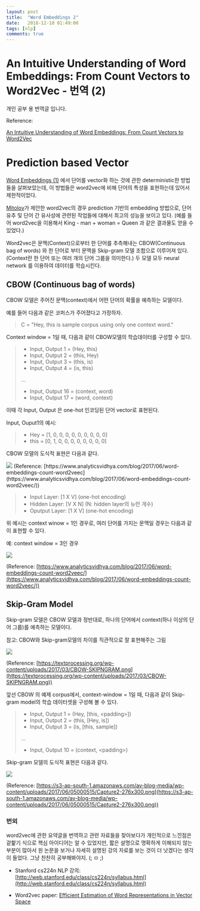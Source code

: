 ```yaml
---
layout: post
title:  "Word Embeddings 2"
date:   2018-12-10 01:49:00
tags: [nlp]
comments: true
---
```


# An Intuitive Understanding of Word Embeddings: From Count Vectors to Word2Vec - 번역 (2)

개인 공부 용 번역글 입니다.

Reference: 

[An Intuitive Understanding of Word Embeddings: From Count Vectors to Word2Vec](https://www.analyticsvidhya.com/blog/2017/06/word-embeddings-count-word2veec/)

# Prediction based Vector

[Word Embeddings (1)](https://inahjeon.github.io/text/2018/11/26/word-embedding1/) 에서 단어를 vector화 하는 것에 관한 deterministic한 방법들을 살펴보았는데, 이 방법들은 word2vec에 비해 단어의 특성을 표현하는데 있어서 제한적이었다.

[Mitolov](https://arxiv.org/pdf/1301.3781.pdf)가 제안한 word2vec의 경우 prediction 기반의 embedding 방법으로, 단어 유추 및 단어 간 유사성에 관련된 작업들에 대해서 최고의 성능을 보이고 있다. (예를 들어 word2vec을 이용해서 King - man + woman = Queen 과 같은 결과물도 얻을 수 있었다.)

Word2vec은 문맥(Context)으로부터 한 단어를 추측해내는 CBOW(Continuous bag of words) 와 한 단어로 부터 문맥을 Skip-gram 모델 조합으로 이루어져 있다. (Context란 한 단어 또는 여러 개의 단어 그룹을 의미한다.) 두 모델 모두 neural network 를 이용하여 데이터를 학습시킨다.

## CBOW (Continuous bag of words)
CBOW 모델은 주어진 문맥(context)에서 어떤 단어의 확률을 예측하는 모델이다.

예를 들어 다음과 같은 코퍼스가 주어졌다고 가정하자.

> C = "Hey, this is sample corpus using only one context word."

Context window = 1일 때, 다음과 같이 CBOW모델의 학습데이터를 구성할 수 있다.

> - Input, Output 1 = (Hey, this)
> - Input, Output 2 = (this, Hey)
> - Input, Output 3 = (this, is)
> - Input, Output 4 = (is, this)
> 
> ...
> 
> - Input, Output 16 = (context, word)
> - Input, Output 17 = (word, context)

이때 각 Input, Output 은 one-hot 인코딩된 단어 vector로 표현된다.

Input, Ouput1의 예시:
> - Hey = [1, 0, 0, 0, 0, 0, 0, 0, 0, 0]
> - this = [0, 1, 0, 0, 0, 0, 0, 0, 0, 0]

CBOW 모델의 도식적 표현은 다음과 같다.

<img src="https://s3-ap-south-1.amazonaws.com/av-blog-media/wp-content/uploads/2017/06/04224109/Screenshot-from-2017-06-04-22-40-29.png">
(Reference: [https://www.analyticsvidhya.com/blog/2017/06/word-embeddings-count-word2veec](https://www.analyticsvidhya.com/blog/2017/06/word-embeddings-count-word2veec/))

> - Input Layer: [1 X V] (one-hot encoding)
> - Hidden Layer: [V X N] (N: hidden layer의 뉴런 개수)
> - Oputput Layer: [1 X V] (one-hot encoding)

위 예시는 context winow = 1인 경우로, 여러 단어를 가지는 문맥일 경우는 다음과 같이 표현할 수 있다.

예: context window = 3인 경우

<img src="https://s3-ap-south-1.amazonaws.com/av-blog-media/wp-content/uploads/2017/06/04220606/Screenshot-from-2017-06-04-22-05-44.png">


(Reference: [https://www.analyticsvidhya.com/blog/2017/06/word-embeddings-count-word2veec/](https://www.analyticsvidhya.com/blog/2017/06/word-embeddings-count-word2veec/))


## Skip-Gram Model

Skip-gram 모델은 CBOW 모델과 정반대로, 하나의 단어에서 context(하나 이상의 단어 그룹)를 예측하는 모델이다.

참고: CBOW와 Skip-gram모델의 차이를 직관적으로 잘 표현해주는 그림

<img src="https://textprocessing.org/wp-content/uploads/2017/03/CBOW-SKIPNGRAM.png">

(Reference: [https://textprocessing.org/wp-content/uploads/2017/03/CBOW-SKIPNGRAM.png](https://textprocessing.org/wp-content/uploads/2017/03/CBOW-SKIPNGRAM.png))

앞선 CBOW 의 예제 corpus에서, context-window = 1일 때, 다음과 같이 Skip-gram model의 학습 데이터셋을 구성해 볼 수 있다.

> - Input, Output 1 = (Hey, [this, \<padding\>])
> - Input, Output 2 = (this, [Hey, is])
> - Input, Output 3 = (is, [this, sample])
>
> ...
> 
> - Input, Output 10 = (context, \<padding\>)

Skip-gram 모델의 도식적 표현은 다음과 같다.

<img src="https://s3-ap-south-1.amazonaws.com/av-blog-media/wp-content/uploads/2017/06/05000515/Capture2-276x300.png">

(Reference: [https://s3-ap-south-1.amazonaws.com/av-blog-media/wp-content/uploads/2017/06/05000515/Capture2-276x300.png](https://s3-ap-south-1.amazonaws.com/av-blog-media/wp-content/uploads/2017/06/05000515/Capture2-276x300.png))


### 번외

word2vec에 관한 요약글을 번역하고 관련 자료들을 찾아보다가 개인적으로 느낀점은 겉핥기 식으로 핵심 아이디어는 알 수 있었지만, 짧은 설명으로 명확하게 이해되지 않는 부분이 많아서 원 논문을 보거나 자세히 설명된 강의 자료를 보는 것이 더 낫겠다는 생각이 들었다. 그냥 찬찬히 공부해봐야지. (; ㅁ ;) 

- Stanford cs224n NLP 강의: [http://web.stanford.edu/class/cs224n/syllabus.html](http://web.stanford.edu/class/cs224n/syllabus.html)

- Word2vec paper: [Efficient Estimation of Word Representations in
Vector Space](https://arxiv.org/pdf/1301.3781.pdf)

